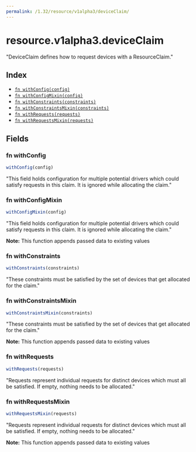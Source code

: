 ```yaml
---
permalink: /1.32/resource/v1alpha3/deviceClaim/
---
```


# resource.v1alpha3.deviceClaim

"DeviceClaim defines how to request devices with a ResourceClaim."

## Index

* [`fn withConfig(config)`](#fn-withconfig)
* [`fn withConfigMixin(config)`](#fn-withconfigmixin)
* [`fn withConstraints(constraints)`](#fn-withconstraints)
* [`fn withConstraintsMixin(constraints)`](#fn-withconstraintsmixin)
* [`fn withRequests(requests)`](#fn-withrequests)
* [`fn withRequestsMixin(requests)`](#fn-withrequestsmixin)

## Fields

### fn withConfig

```ts
withConfig(config)
```

"This field holds configuration for multiple potential drivers which could satisfy requests in this claim. It is ignored while allocating the claim."

### fn withConfigMixin

```ts
withConfigMixin(config)
```

"This field holds configuration for multiple potential drivers which could satisfy requests in this claim. It is ignored while allocating the claim."

**Note:** This function appends passed data to existing values

### fn withConstraints

```ts
withConstraints(constraints)
```

"These constraints must be satisfied by the set of devices that get allocated for the claim."

### fn withConstraintsMixin

```ts
withConstraintsMixin(constraints)
```

"These constraints must be satisfied by the set of devices that get allocated for the claim."

**Note:** This function appends passed data to existing values

### fn withRequests

```ts
withRequests(requests)
```

"Requests represent individual requests for distinct devices which must all be satisfied. If empty, nothing needs to be allocated."

### fn withRequestsMixin

```ts
withRequestsMixin(requests)
```

"Requests represent individual requests for distinct devices which must all be satisfied. If empty, nothing needs to be allocated."

**Note:** This function appends passed data to existing values